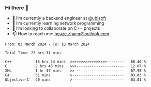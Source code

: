 ### Hi there 👋
- 🔭 I’m currently a backend engineer at [@ubisoft](https://github.com/ubisoft)
- 🌱 I’m currently learning network programming
- 👯 I’m looking to collaborate on C++ projects
- 📫 How to reach me: houze.zhang@outlook.com

<!--START_SECTION:waka-->

```txt
From: 03 March 2024 - To: 10 March 2024

Total Time: 22 hrs 31 mins

C++           15 hrs 24 mins  >>>>>>>>>>>>>>>>>--------   68.40 %
C             2 hrs 43 mins   >>>----------------------   12.07 %
XML           1 hr 47 mins    >>-----------------------   07.95 %
C#            51 mins         >------------------------   03.83 %
Objective-C   40 mins         >------------------------   03.01 %
```

<!--END_SECTION:waka-->
